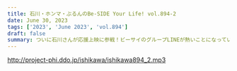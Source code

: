 ```yaml
---
title: 石川・ホンマ・ぶるんのBe-SIDE Your Life! vol.894-2
date: June 30, 2023
tags: ['2023', 'June 2023', 'vol.894']
draft: false
summary: ついに石川さんが応援上映に参戦！ビーサイのグループLINEが熱いことになっています！
---
```


http://project-phi.ddo.jp/ishikawa/ishikawa894_2.mp3